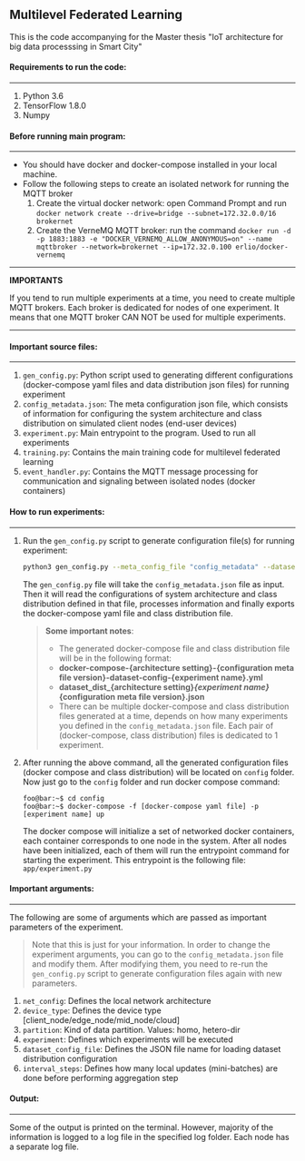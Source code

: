 ## Multilevel Federated Learning


This is the code accompanying for the Master thesis "IoT architecture for big data processsing in Smart City"

#### Requirements to run the code:
---

1. Python 3.6
2. TensorFlow 1.8.0
3. Numpy

#### Before running main program:
---
  * You should have docker and docker-compose installed in your local machine.
  * Follow the following steps to create an isolated network for running the MQTT broker
    1. Create the virtual docker network: open Command Prompt and run `docker network create --drive=bridge --subnet=172.32.0.0/16 brokernet`
    2. Create the VerneMQ MQTT broker: run the command `docker run -d -p 1883:1883 -e "DOCKER_VERNEMQ_ALLOW_ANONYMOUS=on" --name mqttbroker --network=brokernet --ip=172.32.0.100 erlio/docker-vernemq`
  ---
  **__IMPORTANTS__**
  
  If you tend to run multiple experiments at a time, you need to create multiple MQTT brokers. Each broker is dedicated for nodes of one experiment. It means that one MQTT broker CAN NOT be used for multiple experiments.
  
  ---
  
#### Important source files:
---

1. `gen_config.py`: Python script used to generating different configurations (docker-compose yaml files and data distribution json files) for running experiment 
2. `config_metadata.json`: The meta configuration json file, which consists of information for configuring the system architecture and class distribution on simulated client nodes (end-user devices) 
3. `experiment.py`: Main entrypoint to the program. Used to run all experiments
4. `training.py`: Contains the main training code for multilevel federated learning
5. `event_handler.py`: Contains the MQTT message processing for communication and signaling between isolated nodes (docker containers)

#### How to run experiments:
---

1. Run the `gen_config.py` script to generate configuration file(s) for running experiment:
   ```bash
   python3 gen_config.py --meta_config_file "config_metadata" --dataset_config_file "dataset_dist"
   ```
   The `gen_config.py` file will take the `config_metadata.json` file as input. Then it will read the configurations of system architecture and class distribution defined in that file, processes information and finally exports the docker-compose yaml file and class distribution file.
   
   > **Some important notes**: 
     > * The generated docker-compose file and class distribution file will be in the following format:
     > * **docker-compose-{architecture setting}-{configuration meta file version}-dataset-config-{experiment name}.yml**
     > * **dataset_dist_{architecture setting}_{experiment name}_{configuration meta file version}.json**
     > * There can be multiple docker-compose and class distribution files generated at a time, depends on how many experiments you defined in the `config_metadata.json` file. Each pair of (docker-compose, class distribution) files is dedicated to 1 experiment.

2. After running the above command, all the generated configuration files (docker compose and class distribution) will be located on `config` folder. Now just go to the `config` folder and run docker compose command:
   ```console
   foo@bar:~$ cd config
   foo@bar:~$ docker-compose -f [docker-compose yaml file] -p [experiment name] up
   ```
   The docker compose will initialize a set of networked docker containers, each container corresponds to one node in the system. After all nodes have been initialized, each of them will run the entrypoint command for starting the experiment. This entrypoint is the following file:
   `app/experiment.py`

#### Important arguments:
---

The following are some of arguments which are passed as important parameters of the experiment. 
> Note that this is just for your information. In order to change the experiment arguments, you can go to the `config_metadata.json` file and modify them. After modifying them, you need to re-run the `gen_config.py` script to generate configuration files again with new parameters. 

1. `net_config`: Defines the local network architecture
2. `device_type`: Defines the device type [client_node/edge_node/mid_node/cloud]
3. `partition`: Kind of data partition. Values: homo, hetero-dir
4. `experiment`: Defines which experiments will be executed
5. `dataset_config_file`: Defines the JSON file name for loading dataset distribution configuration
6. `interval_steps`: Defines how many local updates (mini-batches) are done before performing aggregation step


#### Output:
---

Some of the output is printed on the terminal. However, majority of the information is logged to a log file in the specified log folder. Each node has a separate log file.
